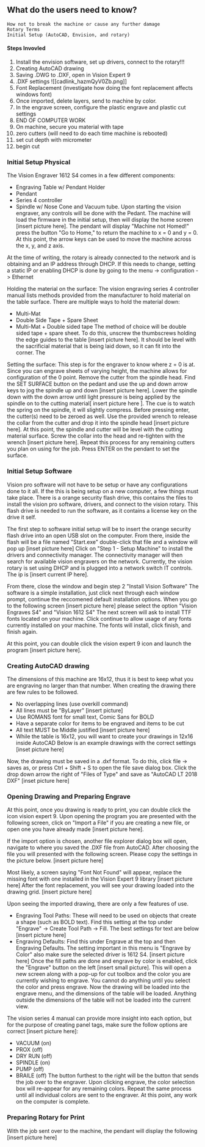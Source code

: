 ## What do the users need to know?
	How not to break the machine or cause any further damage
	Rotary Terms
	Initial Setup (AutoCAD, Envision, and rotary)

#### Steps Invovled
1. Install the envision software, set up drivers, connect to the rotary!!!
2. Creating AutoCAD drawing
3. Saving .DWG to .DXF, open in Vision Expert 9
4. .DXF settings ![[cadlink_hazmQyV0Zb.png]]
5. Font Replacement (investigate how doing the font replacement affects windows font)
6. Once imported, delete layers, send to machine by color.
7. In the engrave screen, configure the plastic engrave and plastic cut settings
8. END OF COMPUTER WORK
9. On machine, secure you material with tape
10. zero cutters (will need to do each time machine is rebooted)
11. set cut depth with micrometer
12. begin cut

### Initial Setup Physical

The Vision Engraver 1612 S4 comes in a few different components:
- Engraving Table w/ Pendant Holder
- Pendant
- Series 4 controller
- Spindle w/ Nose Cone and Vacuum tube.
Upon starting the vision engraver, any controls will be done with the Pedant. The machine will load the firmware in the initial setup, then will display the home screen  [insert picture here]. 
The pendant will display "Machine not Homed!" press the button "Go to Home," to return the machine to x = 0 and y = 0. At this point, the arrow keys can be used to move the machine across the x, y, and z axis. 

At the time of writing, the rotary is already connected to the network and is obtaining and an IP address through DHCP. If this needs to change, setting a static IP or enabling DHCP is done by going to the menu -> configuration -> Ethernet

Holding the material on the surface: The vision engraving series 4 controller manual lists methods provided from the manufacturer to hold material on the table surface. There are multiple ways to hold the material down:
- Multi-Mat
- Double Side Tape + Spare Sheet
- Multi-Mat + Double sided tape
The method of choice will be double sided tape + spare sheet. To do this, unscrew the thumbscrews holding the edge guides to the table [insert picture here]. It should be level with the sacrificial material that is being laid down, so it can fit into the corner. The 

Setting the surface: This step is for the engraver to know where z = 0 is at. Since you can engrave sheets of varying height, the machine allows for configuration of the 0 point. Remove the cutter from the spindle head. Find the SET SURFACE button on the pedant and use the up and down arrow keys to jog the spindle up and down [insert picture here]. Lower the spindle down with the down arrow until light pressure is being applied by the spindle on to the cutting material[ insert picture here ].  The cue is to watch the spring on the spindle, it will slightly compress. Before pressing enter, the cutter(s) need to be zeroed as well. Use the provided wrench to release the collar from the cutter and drop it into the spindle head [insert picture here]. At this point, the spindle and cutter will be level with the cutting material surface. Screw the collar into the head and re-tighten with the wrench [insert picture here]. Repeat this process for any remaining cutters you plan on using for the job. Press ENTER on the pendant to set the surface.

### Initial Setup Software
Vision pro software will not have to be setup or have any configurations done to it all.
If the this is being setup on a new computer, a few things must take place. There is a orange security flash drive, this contains the files to install the vision pro software, drivers, and connect to the vision rotary. This flash drive is needed to run the software, as it contains a license key on the drive it self. 

The first step to software initial setup will be to insert the orange security flash drive into an open USB slot on the computer. From there, inside the flash will be a file named "Start.exe" double-click that file and a window will pop up [inset picture here] Click on "Step 1 - Setup Machine" to install the drivers and connectivity manager. The connectivity manager will then search for available vision engravers on the network. Currently, the vision rotary is set using DHCP and is plugged into a network switch IT controls. The ip is [insert current IP here]. 

From there, close the window and begin step 2 "Install Vision Software" The software is a simple installation, just click next through each window prompt, continue the reccomened default installation options. When you go to the following screen [insert picture here] please select the option "Vision Engraves S4" and "Vision 1612 S4" The next screen will ask to install TTF fonts located on your machine. Click continue to allow usage of any fonts currently installed on your machine. The fonts will install, click finish, and finish again.

At this point, you can double click the vision expert 9 icon and launch the program [insert picture here].

### Creating AutoCAD drawing

The dimensions of this machine are 16x12, thus it is best to keep what you are engraving no larger than that number. When creating the drawing there are few rules to be followed.
- No overlapping lines (use overkill command)
- All lines must be "ByLayer" [insert picture]
- Use ROMANS font for small text, Comic Sans for BOLD
- Have a separate color for items to be engraved and items to be cut
- All text MUST be Middle justified [insert picture here]
- While the table is 16x12, you will want to create your drawings in 12x16 inside AutoCAD
Below is an example drawings with the correct settings [inset picture here]

Now, the drawing must be saved in a .dxf format. To do this, click file -> saves as, or press Ctrl + Shift + S to open the file save dialog box. Click the drop down arrow the right of "Files of Type" and save as "AutoCAD LT 2018 DXF" [inset picture here] 


### Opening Drawing and Preparing Engrave 

At this point, once you drawing is ready to print, you can double click the icon vision expert 9. Upon opening the program you are presented with the following screen, click on "Import a File" if you are creating a new file, or open one you have already made [insert picture here].

If the import option is chosen, another file explorer dialog box will open, navigate to where you saved the .DXF file from AutoCAD. After choosing the file you will presented with the following screen. Please copy the settings in the picture below. [insert picture here]

Most likely, a screen saying "Font Not Found" will appear, replace the missing font with one installed in the Vision Expert 9 library [insert picture here] After the font replacement, you will see your drawing loaded into the drawing grid. [insert picture here]

Upon seeing the imported drawing, there are only a few features of use. 
- Engraving Tool Paths: These will need to be used on objects that create a shape (such as BOLD text). Find this setting at the top under "Engrave" -> Create Tool Path -> Fill. The best settings for text are below [insert picture here]
- Engraving Defaults: Find this under Engrave at the top and then Engraving Defaults. The setting important in this menu is "Engrave by Color" also make sure the selected driver is 1612 S4. [insert picture here]
Once the fill paths are done and engrave by color is enabled, click the "Engrave" button on the left [insert small picture]. This will open a new screen along with a pop-up for cut toolbox and the color you are currently wishing to engrave. You cannot do anything until you select the color and press engrave. Now the drawing will be loaded into the engrave menu, and the dimensions of the table will be loaded. Anything outside the dimensions of the table will not be loaded into the current view.

The vision series 4 manual can provide more insight into each option, but for the purpose of creating panel tags, make sure the follow options are correct [insert picture here]:
- VACUUM (on)
- PROX (off)
- DRY RUN (off)
- SPINDLE (on)
- PUMP (off)
- BRAILE (off)
The button furthest to the right will be the button that sends the job over to the engraver. Upon clicking engrave, the color selection box will re-appear for any remaining colors. Repeat the same process until all individual colors are sent to the engraver. At this point, any work on the computer is complete.

### Preparing Rotary for Print

With the job sent over to the machine, the pendant will display the following [insert picture here]